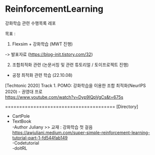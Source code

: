 # ReinforcementLearning  

강화학습 관련 수행목록 레포    

목표 : 

1. Flexsim + 강화학습  (MWT 진행)

-> 발표자료 (https://blog-init.tistory.com/32)
  
2. 조합최적화 관련 (논문서칭 및 관련 튜토리얼 / 토이프로젝트 진행)

- 공정 최적화 관련 학습 (22.10.08)  

[Techtonic 2020] Track 1. POMO: 강화학습을 이용한 조합 최적화(NeurIPS 2020) - 권영대 프로  
https://www.youtube.com/watch?v=Dyp9lQpVgCs&t=675s   



=======================================
[Directory]  
- CartPole  
- TextBook  
    -Author Juliany >> 교재 : 강화학습 첫 걸음  
    https://awjuliani.medium.com/super-simple-reinforcement-learning-tutorial-part-1-fd544fab149    
    -Codetutorial  
    -doitRL
